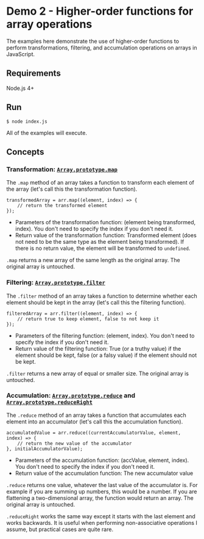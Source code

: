 # Demo 2 - Higher-order functions for array operations

The examples here demonstrate the use of higher-order functions to perform transformations, filtering, and accumulation operations on arrays in JavaScript.

## Requirements

Node.js 4+

## Run

```shell
$ node index.js
```

All of the examples will execute.

## Concepts

### Transformation: [`Array.prototype.map`](https://developer.mozilla.org/en-US/docs/Web/JavaScript/Reference/Global_Objects/Array/map)

The `.map` method of an array takes a function to transform each element of the array (let's call this the transformation function).

```
transformedArray = arr.map((element, index) => {
    // return the transformed element
});
```

- Parameters of the transformation function: (element being transformed, index). You don't need to specify the index if you don't need it.
- Return value of the transformation function: Transformed element (does not need to be the same type as the element being transformed). If there is no return value, the element will be transformed to `undefined`.

`.map` returns a new array of the same length as the original array. The original array is untouched.

### Filtering: [`Array.prototype.filter`](https://developer.mozilla.org/en-US/docs/Web/JavaScript/Reference/Global_Objects/Array/filter)

The `.filter` method of an array takes a function to determine whether each element should be kept in the array (let's call this the filtering function).

```
filteredArray = arr.filter((element, index) => {
    // return true to keep element, false to not keep it
});
```

- Parameters of the filtering function: (element, index). You don't need to specify the index if you don't need it.
- Return value of the filtering function: True (or a truthy value) if the element should be kept, false (or a falsy value) if the element should not be kept.

`.filter` returns a new array of equal or smaller size. The original array is untouched.

### Accumulation: [`Array.prototype.reduce`](https://developer.mozilla.org/en-US/docs/Web/JavaScript/Reference/Global_Objects/Array/reduce) and [`Array.prototype.reduceRight`](https://developer.mozilla.org/en-US/docs/Web/JavaScript/Reference/Global_Objects/Array/ReduceRight)

The `.reduce` method of an array takes a function that accumulates each element into an accumulator (let's call this the accumulation function).

```
accumulatedValue = arr.reduce((currentAccumulatorValue, element, index) => {
    // return the new value of the accumulator
}, initialAccumulatorValue);
```

- Parameters of the accumulation function: (accValue, element, index). You don't need to specify the index if you don't need it.
- Return value of the accumulation function: The new accumulator value

`.reduce` returns one value, whatever the last value of the accumulator is. For example if you are summing up numbers, this would be a number. If you are flattening a two-dimensional array, the function would return an array. The original array is untouched.

`.reduceRight` works the same way except it starts with the last element and works backwards. It is useful when performing non-associative operations I assume, but practical cases are quite rare.